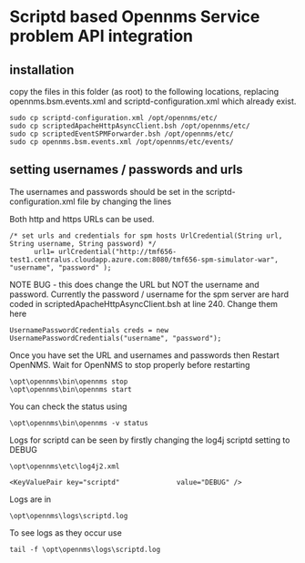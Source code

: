 # Scriptd based Opennms Service problem API integration

## installation
copy the files in this folder (as root)  to the following locations, replacing opennms.bsm.events.xml and scriptd-configuration.xml which already exist. 


```
sudo cp scriptd-configuration.xml /opt/opennms/etc/
sudo cp scriptedApacheHttpAsyncClient.bsh /opt/opennms/etc/
sudo cp scriptedEventSPMForwarder.bsh /opt/opennms/etc/
sudo cp opennms.bsm.events.xml /opt/opennms/etc/events/

```

## setting usernames / passwords and urls

The usernames and passwords should be set in the scriptd-configuration.xml file by changing the lines

Both http and https URLs can be used.

```
/* set urls and credentials for spm hosts UrlCredential(String url, String username, String password) */
      url1= urlCredential("http://tmf656-test1.centralus.cloudapp.azure.com:8080/tmf656-spm-simulator-war", "username", "password" );
```
NOTE BUG - this does change the URL but NOT the username and password.
Currently the password / username for the spm server are hard coded in scriptedApacheHttpAsyncClient.bsh at line 240. Change them here

```
UsernamePasswordCredentials creds = new UsernamePasswordCredentials("username", "password");
```

Once you have set the URL and usernames and passwords then Restart OpenNMS. 
Wait for OpenNMS to stop properly before restarting
```
\opt\opennms\bin\opennms stop
\opt\opennms\bin\opennms start
```
You can check the status using 
```
\opt\opennms\bin\opennms -v status
```

Logs for scriptd can be seen by firstly changing the log4j scriptd setting to DEBUG 
```
\opt\opennms\etc\log4j2.xml

<KeyValuePair key="scriptd"              value="DEBUG" />

```

Logs are in
```
\opt\opennms\logs\scriptd.log
```
To see logs as they occur use
```
tail -f \opt\opennms\logs\scriptd.log 
```
